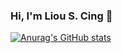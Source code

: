 ### Hi, I'm Liou S. Cing 👋

[![Anurag's GitHub stats](https://github-readme-stats.vercel.app/api?username=ZEROKISEKI)](https://github.com/anuraghazra/github-readme-stats)
